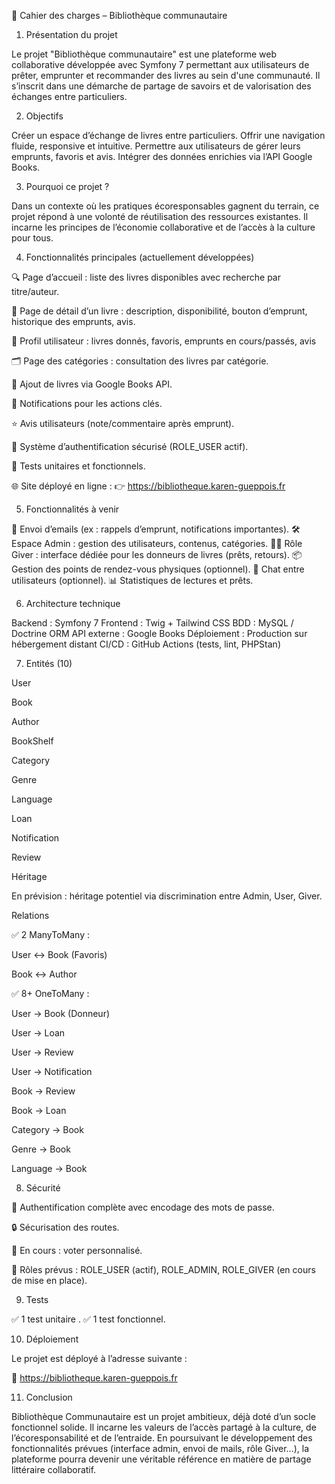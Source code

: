 📘 Cahier des charges – Bibliothèque communautaire

1. Présentation du projet

Le projet "Bibliothèque communautaire" est une plateforme web collaborative développée avec Symfony 7 permettant aux utilisateurs de prêter, emprunter et recommander des livres au sein d'une communauté. Il s’inscrit dans une démarche de partage de savoirs et de valorisation des échanges entre particuliers.

2. Objectifs

Créer un espace d’échange de livres entre particuliers.
Offrir une navigation fluide, responsive et intuitive.
Permettre aux utilisateurs de gérer leurs emprunts, favoris et avis.
Intégrer des données enrichies via l’API Google Books.

3. Pourquoi ce projet ?

Dans un contexte où les pratiques écoresponsables gagnent du terrain, ce projet répond à une volonté de réutilisation des ressources existantes. Il incarne les principes de l’économie collaborative et de l’accès à la culture pour tous.

4. Fonctionnalités principales (actuellement développées)

🔍 Page d’accueil : liste des livres disponibles avec recherche par titre/auteur.

📖 Page de détail d’un livre : description, disponibilité, bouton d’emprunt, historique des emprunts, avis.

👤 Profil utilisateur : livres donnés, favoris, emprunts en cours/passés, avis

🗂️ Page des catégories : consultation des livres par catégorie.

📘 Ajout de livres via Google Books API.

🔔 Notifications pour les actions clés.

⭐ Avis utilisateurs (note/commentaire après emprunt).

🔐 Système d’authentification sécurisé (ROLE_USER actif).

🧪 Tests unitaires et fonctionnels.

🌐 Site déployé en ligne :
👉 https://bibliotheque.karen-gueppois.fr

5. Fonctionnalités à venir

📧 Envoi d’emails (ex : rappels d’emprunt, notifications importantes).
🛠️ Espace Admin : gestion des utilisateurs, contenus, catégories.
🙋‍♂️ Rôle Giver : interface dédiée pour les donneurs de livres (prêts, retours).
📦 Gestion des points de rendez-vous physiques (optionnel).
💬 Chat entre utilisateurs (optionnel).
📊 Statistiques de lectures et prêts.

6. Architecture technique

Backend : Symfony 7
Frontend : Twig + Tailwind CSS
BDD : MySQL / Doctrine ORM
API externe : Google Books
Déploiement : Production sur hébergement distant
CI/CD : GitHub Actions (tests, lint, PHPStan)

7. Entités (10)

User

Book

Author

BookShelf

Category

Genre

Language

Loan

Notification

Review

Héritage

En prévision : héritage potentiel via discrimination entre Admin, User, Giver.

Relations

✅ 2 ManyToMany :

User <-> Book (Favoris)

Book <-> Author

✅ 8+ OneToMany :

User -> Book (Donneur)

User -> Loan

User -> Review

User -> Notification

Book -> Review

Book -> Loan

Category -> Book

Genre -> Book

Language -> Book


8. Sécurité

🔐 Authentification complète avec encodage des mots de passe.

🔒 Sécurisation des routes.

🧩 En cours : voter personnalisé.

👥 Rôles prévus : ROLE_USER (actif), ROLE_ADMIN, ROLE_GIVER (en cours de mise en place).

9. Tests

✅ 1 test unitaire .
✅ 1 test fonctionnel.

10. Déploiement

Le projet est déployé à l’adresse suivante :

🔗 https://bibliotheque.karen-gueppois.fr

11. Conclusion

Bibliothèque Communautaire est un projet ambitieux, déjà doté d’un socle fonctionnel solide. Il incarne les valeurs de l’accès partagé à la culture, de l’écoresponsabilité et de l’entraide. En poursuivant le développement des fonctionnalités prévues (interface admin, envoi de mails, rôle Giver...), la plateforme pourra devenir une véritable référence en matière de partage littéraire collaboratif.
